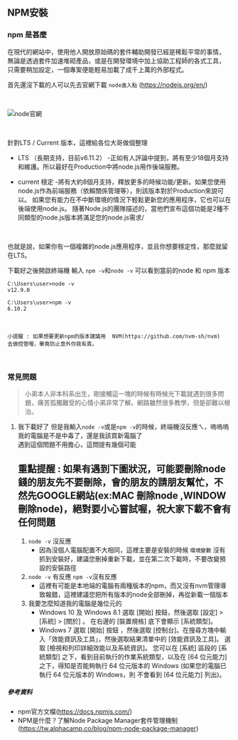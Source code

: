 ## NPM安裝

### npm 是甚麼
在現代的網站中，使用他人開放原始碼的套件輔助開發已經是稀鬆平常的事情，
無論是透過套件加速堆砌產品，或是在開發環境中加上協助工程師的各式工具，
只需要稍加設定，一個專案便能輕易加載了成千上萬的外部程式。
</br>

首先還沒下載的人可以先去官網下載
`node進入點` (https://nodejs.org/en/)

</br>

![node官網](https://raw.githubusercontent.com/tp953704/IT-Contest/master/img/npm/node.png)

</br>

針對LTS / Current 版本，這裡給各位大哥做個整理

- LTS （長期支持，目前v6.11.2） -正如有人評論中提到，將有至少18個月支持和維護。所以最好在Production中將node.js用作後端服務。

- current 穩定 -將有大約8個月支持，釋放更多的時候功能/更新。如果您使用node.js作為前端服務（依賴關係管理等），則該版本對於Production來說可以。
如果您有能力在不中斷環境的情況下輕鬆更新您的應用程序，它也可以在後端使用node.js。
隨著Node.js的團隊描述的，當他們宣布這個功能是2種不同類型的node.js版本將滿足您的node.js需求/
</br>

也就是說，如果你有一個複雜的node.js應用程序，並且你想要穩定性，那麼就留在LTS。
</br>

下載好之後開啟終端機    輸入
`npm -v`和`node -v` 可以看到當前的node 和 npm 版本
</br>

```
C:\Users\user>node -v
v12.9.0

C:\Users\user>npm -v
6.10.2

```


</br>

`小提醒 : 如果想要更新npm的版本建議用  NVM(https://github.com/nvm-sh/nvm)  去做控管喔，畢竟防止意外你我有責。`

</br>

### 常見問題
> 小弟本人非本科系出生，剛接觸這一塊的時候有時候光下載就遇到很多問題，痛苦孤獨難受的心情小弟非常了解。網路雖然很多教學，但是卻難以根治。
1. 我下載好了 但是我輸入`node -v`或是`npm -v`的時候，終端機沒反應ㄟ，嗚嗚嗚 我的電腦是不是中毒了，還是我該買新電腦了
   </br>
   遇到這個問題不用擔心，這問提有幾個可能
   ## 重點提醒 : 如果有遇到下圖狀況，可能要刪除node錢的朋友先不要刪除，會的朋友的請朋友幫忙，不然先GOOGLE網站(ex:MAC 刪除node ,WINDOW刪除node)，絕對要小心嘗試喔，祝大家下載不會有任何問題
   
   1. `node -v` 沒反應
      - 因為沒個人電腦配置不大相同，這裡主要是安裝的時候 `環境變數` 沒有抓到安裝好，建議您刪掉重新下載，並在第二次下載時，不要改變預設的安裝路徑
   2. `node -v` 有反應 `npm -v`沒有反應
      - 這裡有可能是本地端的電腦有兩種版本的npm，而又沒有nvm管理導致報錯，這裡建議您把所有版本的node全部刪掉，再從新載一個版本
   3. 我要怎麼知道我的電腦是幾位元的
      - Windows 10 及 Windows 8.1
          選取 [開始]  按鈕，然後選取 [設定]  > [系統]  > [關於] 。
          在右邊的 [裝置規格] 底下會顯示 [系統類型]。
      - Windows 7
          選取 [開始] 按鈕 ，然後選取 [控制台]。在搜尋方塊中輸入「效能資訊及工具」，然後選取結果清單中的 [效能資訊及工具]。
          選取 [檢視和列印詳細效能以及系統資訊]。
          您可以在 [系統] 區段的 [系統類型] 之下，看到目前執行的作業系統類型，以及在 [64 位元能力] 之下，得知是否能夠執行 64 位元版本的 Windows (如果您的電腦已執行 64 位元版本的 Windows，則           不會看到 [64 位元能力] 列出)。



##### 參考資料
- npm官方文檔(https://docs.npmjs.com/)
- NPM是什麼？了解Node Package Manager套件管理機制(https://tw.alphacamp.co/blog/npm-node-package-manager)

